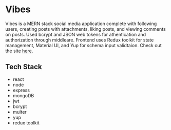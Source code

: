 # Vibes

Vibes is a MERN stack social media application complete with following users, creating posts with attachments, liking posts, and viewing comments on posts. Used bcrypt and JSON web tokens for athentication and authorization through middleare. Frontend uses Redux toolkit for state management, Material UI, and Yup for schema input validtaion. Check out the site [here](https://vibes-production.up.railway.app/).

## Tech Stack
- react
- node
- express
- mongoDB
- jwt
- bcrypt
- multer
- yup
- redux toolkit
